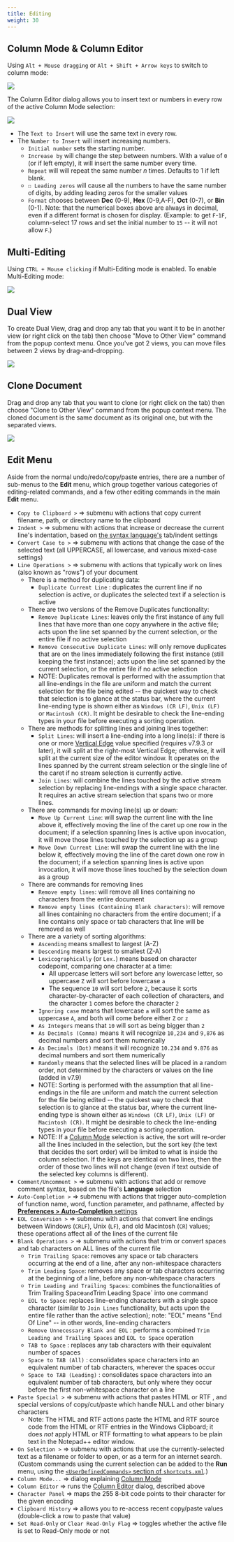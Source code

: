 ```yaml
---
title: Editing
weight: 30
---
```



## Column Mode & Column Editor
Using `Alt + Mouse dragging` or `Alt + Shift + Arrow keys` to switch to column mode:

![](/docs/images/columnMode.gif)

The Column Editor dialog allows you to insert text or numbers in every row of the active Column Mode selection:

![](/docs/images/columnEditor.gif)

* The `Text to Insert` will use the same text in every row.
* The `Number to Insert` will insert increasing numbers.
    * `Initial number` sets the starting number.
    * `Increase by` will change the step between numbers.  With a value of `0` (or if left empty), it will insert the same number every time.
    *  `Repeat` will will repeat the same number _n_ times.  Defaults to 1 if left blank.
    * `☐ Leading zeros` will cause all the numbers to have the same number of digits, by adding leading zeros for the smaller values
    * `Format` chooses between **Dec** (0-9), **Hex** (0-9,A-F), **Oct** (0-7), or **Bin** (0-1).
        Note: that the numerical boxes above are always in decimal, even if a different format is chosen for display.  (Example: to get `F`-`1F`, column-select 17 rows and set the initial number to `15` -- it will not allow `F`.)

## Multi-Editing
Using `CTRL + Mouse clicking` if Multi-Editing mode is enabled.
To enable Multi-Editing mode:

![](/docs/images/multiEdit.gif)


## Dual View
To create Dual View, drag and drop any tab that you want it to be in another view (or right click on the tab) then choose "Move to Other View" command from the popup context menu.
Once you've got 2 views, you can move files between 2 views by drag-and-dropping.

![](/docs/images/move2view.gif)

## Clone Document
Drag and drop any tab that you want to clone (or right click on the tab) then choose "Clone to Other View" command from the popup context menu.
The cloned document is the same document as its original one, but with the separated views.

![](/docs/images/clonedDoc.gif)

## Edit Menu

Aside from the normal undo/redo/copy/paste entries, there are a number of sub-menus to the **Edit** menu, which group together various categories of editing-related commands, and a few other editing commands in the main **Edit** menu.

* `Copy to Clipboard >` ⇒ submenu with actions that copy current filename, path, or directory name to the clipboard
* `Indent >` ⇒ submenu with actions that increase or decrease the current line's indentation, based on [the syntax language's](../preferences/#language) tab/indent settings
* `Convert Case to >` ⇒ submenu with actions that change the case of the selected text (all UPPERCASE, all lowercase, and various mixed-case settings)
* `Line Operations >` ⇒ submenu with actions that typically work on lines (also known as "rows") of your document
    * There is a method for duplicating data:
        * `Duplicate Current Line` : duplicates the current line if no selection is active, or duplicates the selected text if a selection is active
    * There are two versions of the Remove Duplicates functionality:
        * `Remove Duplicate Lines`: leaves only the first instance of any full lines that have more than one copy anywhere in the active file; acts upon the line set spanned by the current selection, or the entire file if no active selection
        * `Remove Consecutive Duplicate Lines`: will only remove duplicates that are on the lines immediately following the first instance (still keeping the first instance); acts upon the line set spanned by the current selection, or the entire file if no active selection
        * NOTE: Duplicates removal is performed with the assumption that all line-endings in the file are uniform and match the current selection for the file being edited -- the quickest way to check that selection is to glance at the status bar, where the current line-ending type is shown either as `Windows (CR LF)`, `Unix (LF)` or `Macintosh (CR)`.  It might be desirable to check the line-ending types in your file before executing a sorting operation.
    * There are methods for splitting lines and joining lines together:
        * `Split Lines`: will insert a line-ending into a long line(s): if there is one or more [Vertical Edge](../preferences/#margins-border-edge) value specified (requires v7.9.3 or later), it will split at the right-most Vertical Edge; otherwise, it will split at the current size of the editor window.  It operates on the lines spanned by the current stream selection or the single line of the caret if no stream selection is currently active.
        * `Join Lines`: will combine the lines touched by the active stream selection by replacing line-endings with a single space character. It requires an active stream selection that spans two or more lines.
    * There are commands for moving line(s) up or down:
        * `Move Up Current Line`: will swap the current line with the line above it, effectively moving the line of the caret up one row in the document; if a selection spanning lines is active upon invocation, it will move those lines touched by the selection up as a group
        * `Move Down Current Line`: will swap the current line with the line below it, effectively moving the line of the caret down one row in the document; if a selection spanning lines is active upon invocation, it will move those lines touched by the selection down as a group
    * There are commands for removing lines
        * `Remove empty lines`: will remove all lines containing no characters from the entire document
        * `Remove empty lines (Containing Blank characters)`: will remove all lines containing no characters from the entire document; if a line contains only space or tab characters that line will be removed as well
    * There are a variety of sorting algorithms:
        * `Ascending` means smallest to largest (A-Z)
        * `Descending` means largest to smallest (Z-A)
        * `Lexicographically` (or `Lex.`) means based on character codepoint, comparing one character at a time:
            * All uppercase letters will sort before any lowercase letter, so uppercase `Z` will sort before lowercase `a`
            * The sequence `10` will sort before `2`, because it sorts character-by-character of each collection of characters, and the character `1` comes before the character `2`
        * `Ignoring case` means that lowercase `a` will sort the same as uppercase `A`, and both will come before either `Z` or `z`
        * `As Integers` means that `10` will sort as being bigger than `2`
        * `As Decimals (Comma)` means it will recognize `10,234` and `9,876` as decimal numbers and sort them numerically
        * `As Decimals (Dot)` means it will recognize `10.234` and `9.876` as decimal numbers and sort them numerically
        * `Randomly` means that the selected lines will be placed in a random order, not determined by the characters or values on the line (added in v7.9)
        * NOTE: Sorting is performed with the assumption that all line-endings in the file are uniform and match the current selection for the file being edited -- the quickest way to check that selection is to glance at the status bar, where the current line-ending type is shown either as `Windows (CR LF)`, `Unix (LF)` or `Macintosh (CR)`.  It might be desirable to check the line-ending types in your file before executing a sorting operation.
        * NOTE: If a [Column Mode](./#column-mode-column-editor) selection is active, the sort will re-order all the lines included in the selection, but the sort key (the text that decides the sort order) will be limited to what is inside the column selection. If the keys are identical on two lines, then the order of those two lines will not change (even if text outside of the selected key columns is different).
* `Comment/Uncomment >` ⇒ submenu with actions that add or remove comment syntax, based on the file's **Language** selection
* `Auto-Completion >` ⇒ submenu with actions that trigger auto-completion of function name, word, function parameter, and pathname, affected by [**Preferences > Auto-Completion** settings](../preferences/#auto-completion)
* `EOL Conversion >` ⇒ submenu with actions that convert line endings between Windows (`CRLF`), Unix (`LF`), and old Macintosh (`CR`) values; these operations affect all of the lines of the current file
* `Blank Operations >` ⇒ submenu with actions that trim or convert spaces and tab characters on ALL lines of the current file
    * `Trim Trailing Space`: removes any space or tab characters occurring at the end of a line, after any non-whitespace characters
    * `Trim Leading Space`: removes any space or tab characters occurring at the beginning of a line, before any non-whitespace characters
    * `Trim Leading and Trailing Spaces`: combines the functionalities of Trim Trailing Space` and `Trim Leading Space` into one command
    * `EOL to Space`: replaces line-ending characters with a single space character (similar to `Join Lines` functionality, but acts upon the entire file rather than the active selection); note: "EOL" means "End Of Line" -- in other words, line-ending characters
    * `Remove Unnecessary Blank and EOL` : performs a combined `Trim Leading and Trailing Spaces` and `EOL to Space` operation
    * `TAB to Space` : replaces any tab characters with their equivalent number of spaces
    * `Space to TAB (All)` : consolidates space characters into an equivalent number of tab characters, wherever the spaces occur
    * `Space to TAB (Leading)` : consolidates space characters into an equivalent number of tab characters, but only where they occur before the first non-whitespace character on a line
* `Paste Special >` ⇒ submenu with actions that pastes HTML or RTF , and special versions of copy/cut/paste which handle NULL and other binary characters
    * Note: The HTML and RTF actions paste the HTML and RTF source code from the HTML or RTF entries in the Windows Clipboard; it does _not_ apply HTML or RTF formatting to what appears to be plain text in the Notepad++ editor window.
* `On Selection >` ⇒ submenu with actions that use the currently-selected text as a filename or folder to open, or as a term for an internet search.  (Custom commands using the current selection can be added to the **Run** menu, using the [`<UserDefinedCommands>` section of `shortcuts.xml`](../config-files/#userdefinedcommands).)
* `Column Mode...` ⇒ dialog explaining [Column Mode](./#column-mode-column-editor)
* `Column Editor` ⇒ runs the [Column Editor](./#column-mode-column-editor) dialog, described above
* `Character Panel` ⇒ maps the 255 8-bit code points to their character for the given encoding
* `Clipboard History` ⇒ allows you to re-access recent copy/paste values (double-click a row to paste that value)
* `Set Read-Only` or `Clear Read-Only Flag` ⇒ toggles whether the active file is set to Read-Only mode or not
